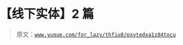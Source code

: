 # 【线下实体】2 篇

> 原文：[`www.yuque.com/for_lazy/thfiu8/pxytedxa1z84tocu`](https://www.yuque.com/for_lazy/thfiu8/pxytedxa1z84tocu)



